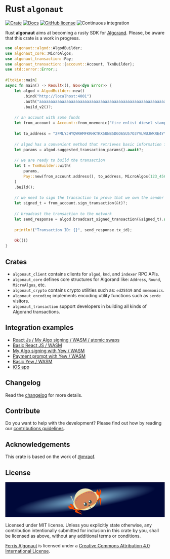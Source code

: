 # Rust `algonaut`

[![Crate](https://img.shields.io/crates/v/algonaut.svg)](https://crates.io/crates/algonaut)
[![Docs](https://docs.rs/algonaut/badge.svg)](https://docs.rs/algonaut)
[![GitHub license](https://img.shields.io/github/license/Naereen/StrapDown.js.svg)](https://github.com/manuelmauro/algonaut/blob/main/LICENSE)
![Continuous integration](https://github.com/manuelmauro/algonaut/actions/workflows/quickstart.yml/badge.svg)

Rust **algonaut** aims at becoming a rusty SDK for [Algorand](https://www.algorand.com/). Please, be aware that this crate is a work in progress.

```rust
use algonaut::algod::AlgodBuilder;
use algonaut_core::MicroAlgos;
use algonaut_transaction::Pay;
use algonaut_transaction::{account::Account, TxnBuilder};
use std::error::Error;;

#[tokio::main]
async fn main() -> Result<(), Box<dyn Error>> {
    let algod = AlgodBuilder::new()
        .bind("http://localhost:4001")
        .auth("aaaaaaaaaaaaaaaaaaaaaaaaaaaaaaaaaaaaaaaaaaaaaaaaaaaaaaaaaaaaaaaa")
        .build_v2()?;

    // an account with some funds
    let from_account = Account::from_mnemonic("fire enlist diesel stamp nuclear chunk student stumble call snow flock brush example slab guide choice option recall south kangaroo hundred matrix school above zero")?;

    let to_address = "2FMLYJHYQWRHMFKRHKTKX5UNB5DGO65U57O3YVLWUJWKRE4YYJYC2CWWBY".parse()?;

    // algod has a convenient method that retrieves basic information for a transaction
    let params = algod.suggested_transaction_params().await?;

    // we are ready to build the transaction
    let t = TxnBuilder::with(
        params,
        Pay::new(from_account.address(), to_address, MicroAlgos(123_456)).build(),
    )
    .build();

    // we need to sign the transaction to prove that we own the sender address
    let signed_t = from_account.sign_transaction(&t)?;

    // broadcast the transaction to the network
    let send_response = algod.broadcast_signed_transaction(&signed_t).await?;

    println!("Transaction ID: {}", send_response.tx_id);

    Ok(())
}
```

## Crates

- `algonaut_client` contains clients for `algod`, `kmd`, and `indexer` RPC APIs.
- `algonaut_core` defines core structures for Algorand like: `Address`, `Round`, `MicroAlgos`, etc.
- `algonaut_crypto` contains crypto utilities such as: `ed25519` and `mnemonics`.
- `algonaut_encoding` implements encoding utility functions such as `serde` visitors.
- `algonaut_transaction` support developers in building all kinds of Algorand transactions.

## Integration examples

- [React Js / My Algo signing / WASM / atomic swaps](https://github.com/ivanschuetz/swaplink)
- [Basic React JS / WASM](https://github.com/ivanschuetz/algonaut-react)
- [My Algo signing with Yew / WASM](https://github.com/i-schuetz/algonaut-myalgo-yew-template)
- [Payment prompt with Yew / WASM](https://github.com/i-schuetz/algo-prompt)
- [Basic Yew / WASM](https://github.com/i-schuetz/algorand-yew-example)
- [iOS app](https://github.com/i-schuetz/algonaut_ios)

## Changelog

Read the [changelog](./CHANGELOG.md) for more details.

## Contribute

Do you want to help with the development? Please find out how by reading our [contributions guidelines](https://github.com/manuelmauro/algonaut/blob/main/CONTRIBUTING.md).

## Acknowledgements

This crate is based on the work of [@mraof](https://github.com/mraof/rust-algorand-sdk).

## License

[![Ferris Algonaut](assets/logo/rustacean-flat-algonaut.svg)](https://crates.io/crates/algonaut)

Licensed under MIT license.
Unless you explicitly state otherwise, any contribution intentionally submitted for inclusion in this crate by you, shall be licensed as above, without any additional terms or conditions.

[Ferris Algonaut](assets/logo/rustacean-flat-algonaut.svg) is licensed under a [Creative Commons Attribution 4.0 International License](https://creativecommons.org/licenses/by/4.0/).
